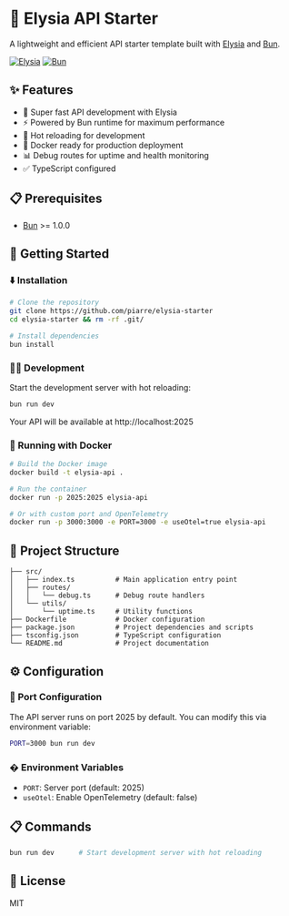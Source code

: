 # 🚀 Elysia API Starter

A lightweight and efficient API starter template built with [Elysia](https://elysiajs.com/) and [Bun](https://bun.sh/).

[![Elysia](https://img.shields.io/badge/powered%20by-Elysia-blue.svg)](https://elysiajs.com/)
[![Bun](https://img.shields.io/badge/runtime-Bun-black.svg)](https://bun.sh/)

## ✨ Features

- 🚀 Super fast API development with Elysia
- ⚡ Powered by Bun runtime for maximum performance
- 🔄 Hot reloading for development
- 🐳 Docker ready for production deployment
- 📊 Debug routes for uptime and health monitoring
- ✅ TypeScript configured

## 📋 Prerequisites

- [Bun](https://bun.sh/) >= 1.0.0

## 🚦 Getting Started

### ⬇️ Installation

```bash
# Clone the repository
git clone https://github.com/piarre/elysia-starter
cd elysia-starter && rm -rf .git/

# Install dependencies
bun install
```

### 👨‍💻 Development

Start the development server with hot reloading:

```bash
bun run dev
```

Your API will be available at http://localhost:2025

### 🐳 Running with Docker

```bash
# Build the Docker image
docker build -t elysia-api .

# Run the container
docker run -p 2025:2025 elysia-api

# Or with custom port and OpenTelemetry
docker run -p 3000:3000 -e PORT=3000 -e useOtel=true elysia-api
```

## 📁 Project Structure

```
├── src/
│   ├── index.ts          # Main application entry point
│   ├── routes/
│   │   └── debug.ts      # Debug route handlers
│   └── utils/
│       └── uptime.ts     # Utility functions
├── Dockerfile            # Docker configuration
├── package.json          # Project dependencies and scripts
├── tsconfig.json         # TypeScript configuration
└── README.md             # Project documentation
```

## ⚙️ Configuration

### 🔌 Port Configuration

The API server runs on port 2025 by default. You can modify this via environment variable:

```bash
PORT=3000 bun run dev
```

### � Environment Variables

- `PORT`: Server port (default: 2025)
- `useOtel`: Enable OpenTelemetry (default: false)

## 📋 Commands

```bash
bun run dev      # Start development server with hot reloading
```

## 🔐 License

MIT
